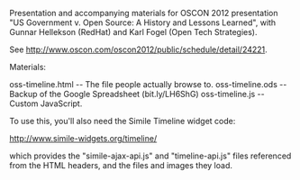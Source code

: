 Presentation and accompanying materials for OSCON 2012 presentation
"US Government v. Open Source: A History and Lessons Learned", with
Gunnar Hellekson (RedHat) and Karl Fogel (Open Tech Strategies).

See http://www.oscon.com/oscon2012/public/schedule/detail/24221.

Materials:

  oss-timeline.html  --  The file people actually browse to.
  oss-timeline.ods   --  Backup of the Google Spreadsheet (bit.ly/LH6ShG)
  oss-timeline.js    --  Custom JavaScript.

To use this, you'll also need the Simile Timeline widget code:

  http://www.simile-widgets.org/timeline/

which provides the "simile-ajax-api.js" and "timeline-api.js" files
referenced from the HTML headers, and the files and images they load.
